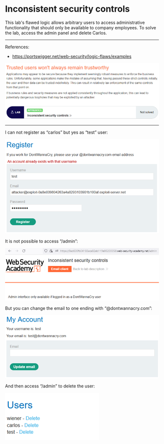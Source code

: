 
# Inconsistent security controls

This lab's flawed logic allows arbitrary users to access administrative functionality that should only be available to company employees. To solve the lab, access the admin panel and delete Carlos.

---------------------------------------------

References: 

- https://portswigger.net/web-security/logic-flaws/examples



![img](images/Inconsistent%20security%20controls/1.png)

---------------------------------------------


I can not register as “carlos” but yes as “test” user:



![img](images/Inconsistent%20security%20controls/2.png)


It is not possible to access “/admin”:



![img](images/Inconsistent%20security%20controls/3.png)


But you can change the email to one ending with “@dontwannacry.com”:



![img](images/Inconsistent%20security%20controls/4.png)


And then access “/admin” to delete the user:



![img](images/Inconsistent%20security%20controls/5.png)